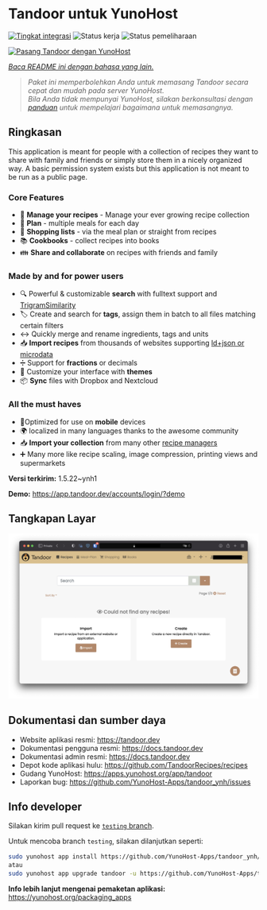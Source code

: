 <!--
N.B.: README ini dibuat secara otomatis oleh <https://github.com/YunoHost/apps/tree/master/tools/readme_generator>
Ini TIDAK boleh diedit dengan tangan.
-->

# Tandoor untuk YunoHost

[![Tingkat integrasi](https://dash.yunohost.org/integration/tandoor.svg)](https://ci-apps.yunohost.org/ci/apps/tandoor/) ![Status kerja](https://ci-apps.yunohost.org/ci/badges/tandoor.status.svg) ![Status pemeliharaan](https://ci-apps.yunohost.org/ci/badges/tandoor.maintain.svg)

[![Pasang Tandoor dengan YunoHost](https://install-app.yunohost.org/install-with-yunohost.svg)](https://install-app.yunohost.org/?app=tandoor)

*[Baca README ini dengan bahasa yang lain.](./ALL_README.md)*

> *Paket ini memperbolehkan Anda untuk memasang Tandoor secara cepat dan mudah pada server YunoHost.*  
> *Bila Anda tidak mempunyai YunoHost, silakan berkonsultasi dengan [panduan](https://yunohost.org/install) untuk mempelajari bagaimana untuk memasangnya.*

## Ringkasan

This application is meant for people with a collection of recipes they want to share with family and friends or simply
store them in a nicely organized way. A basic permission system exists but this application is not meant to be run as 
a public page.

### Core Features

- 🥗 **Manage your recipes** - Manage your ever growing recipe collection
- 📆 **Plan** - multiple meals for each day
- 🛒 **Shopping lists** - via the meal plan or straight from recipes
- 📚 **Cookbooks** - collect recipes into books
- 👪 **Share and collaborate** on recipes with friends and family

### Made by and for power users

- 🔍 Powerful & customizable **search** with fulltext support and [TrigramSimilarity](https://docs.djangoproject.com/en/3.0/ref/contrib/postgres/search/#trigram-similarity)
- 🏷️ Create and search for **tags**, assign them in batch to all files matching certain filters
- ↔️ Quickly merge and rename ingredients, tags and units 
- 📥️ **Import recipes** from thousands of websites supporting [ld+json or microdata](https://schema.org/Recipe)
- ➗ Support for **fractions** or decimals
- 🎨 Customize your interface with **themes**
- 📦 **Sync** files with Dropbox and Nextcloud
  
### All the must haves

- 📱Optimized for use on **mobile** devices
- 🌍 localized in many languages thanks to the awesome community
- 📥️ **Import your collection** from many other [recipe managers](https://docs.tandoor.dev/features/import_export/)
- ➕ Many more like recipe scaling, image compression, printing views and supermarkets

**Versi terkirim:** 1.5.22~ynh1

**Demo:** <https://app.tandoor.dev/accounts/login/?demo>

## Tangkapan Layar

![Tangkapan Layar pada Tandoor](./doc/screenshots/example.jpg)

## Dokumentasi dan sumber daya

- Website aplikasi resmi: <https://tandoor.dev>
- Dokumentasi pengguna resmi: <https://docs.tandoor.dev>
- Dokumentasi admin resmi: <https://docs.tandoor.dev>
- Depot kode aplikasi hulu: <https://github.com/TandoorRecipes/recipes>
- Gudang YunoHost: <https://apps.yunohost.org/app/tandoor>
- Laporkan bug: <https://github.com/YunoHost-Apps/tandoor_ynh/issues>

## Info developer

Silakan kirim pull request ke [`testing` branch](https://github.com/YunoHost-Apps/tandoor_ynh/tree/testing).

Untuk mencoba branch `testing`, silakan dilanjutkan seperti:

```bash
sudo yunohost app install https://github.com/YunoHost-Apps/tandoor_ynh/tree/testing --debug
atau
sudo yunohost app upgrade tandoor -u https://github.com/YunoHost-Apps/tandoor_ynh/tree/testing --debug
```

**Info lebih lanjut mengenai pemaketan aplikasi:** <https://yunohost.org/packaging_apps>
